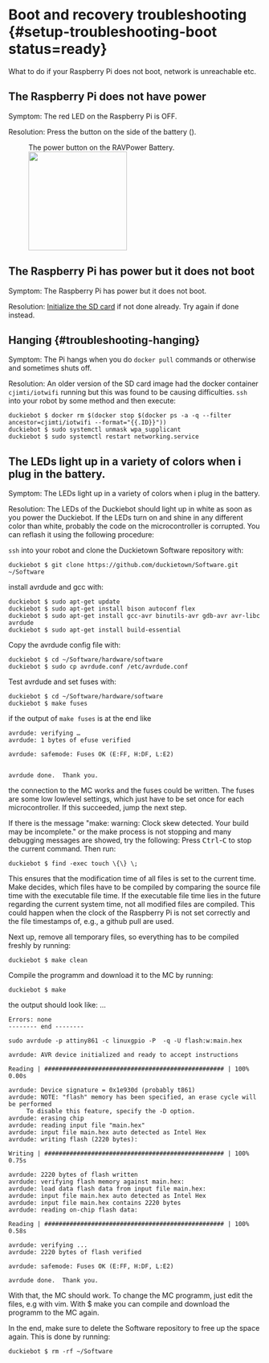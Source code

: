 # Boot and recovery troubleshooting {#setup-troubleshooting-boot status=ready}

What to do if your Raspberry Pi does not boot, network is unreachable etc.

## The Raspberry Pi does not have power

Symptom: The red LED on the Raspberry Pi is OFF.

Resolution: Press the button on the side of the battery ([](#troubleshooting-battery-button)).

<figure id="troubleshooting-battery-button">
    <figcaption>The power button on the RAVPower Battery.</figcaption>
     <img src="battery_button.jpg" style='width: 14em'/>
</figure>


## The Raspberry Pi has power but it does not boot

Symptom: The Raspberry Pi has power but it does not boot.

Resolution: [Initialize the SD card](#setup-duckiebot) if not done already. Try again if done instead.

## Hanging {#troubleshooting-hanging}

Symptom: The Pi hangs when you do `docker pull` commands or otherwise and sometimes shuts off.

Resolution: An older version of the SD card image had the docker container `cjimti/iotwifi` running but this was found to be causing difficulties. `ssh` into your robot by some method and then execute:

    duckiebot $ docker rm $(docker stop $(docker ps -a -q --filter ancestor=cjimti/iotwifi --format="{{.ID}}"))
    duckiebot $ sudo systemctl unmask wpa_supplicant
    duckiebot $ sudo systemctl restart networking.service

## The LEDs light up in a variety of colors when i plug in the battery.

Symptom: The LEDs light up in a variety of colors when i plug in the battery.

Resolution: The LEDs of the Duckiebot should light up in white as soon as you power the Duckiebot. If the LEDs turn on and shine in any different color than white, probably the code on the microcontroller is corrupted. You can reflash it using the following procedure:

`ssh` into your robot and clone the Duckietown Software repository with:

    duckiebot $ git clone https://github.com/duckietown/Software.git ~/Software

install avrdude and gcc with:

    duckiebot $ sudo apt-get update
    duckiebot $ sudo apt-get install bison autoconf flex
    duckiebot $ sudo apt-get install gcc-avr binutils-avr gdb-avr avr-libc avrdude
    duckiebot $ sudo apt-get install build-essential

Copy the avrdude config file with:

    duckiebot $ cd ~/Software/hardware/software
    duckiebot $ sudo cp avrdude.conf /etc/avrdude.conf

Test avrdude and set fuses with:

    duckiebot $ cd ~/Software/hardware/software
    duckiebot $ make fuses

if the output of `make fuses` is at the end like

    avrdude: verifying …
    avrdude: 1 bytes of efuse verified

    avrdude: safemode: Fuses OK (E:FF, H:DF, L:E2)


    avrdude done.  Thank you.

the connection to the MC works and the fuses could be written. The fuses are some low lowlevel settings, which just have to be set once for each microcontroller.  If this succeeded, jump the next step.

If there is the message "make: warning: Clock skew detected. Your build may be incomplete." or the make process is not stopping and many debugging messages are showed, try the following:
Press <kbd>Ctrl</kbd>-<kbd>C</kbd> to stop the current command. Then run:

    duckiebot $ find -exec touch \{\} \;

This ensures that the modification time of all files is set to the current time. Make decides, which files have to be compiled by comparing the source file time with the executable file time. If the executable file time lies in the future regarding the current system time, not all modified files are compiled. This could happen when the clock of the Raspberry Pi is not set correctly and the file timestamps of, e.g., a github pull are used.

Next up, remove all temporary files, so everything has to be compiled freshly by running:  

    duckiebot $ make clean

Compile the programm and download it to the MC by running:

    duckiebot $ make

the output should look like:
    ...

    Errors: none
    -------- end --------

    sudo avrdude -p attiny861 -c linuxgpio -P  -q -U flash:w:main.hex

    avrdude: AVR device initialized and ready to accept instructions

    Reading | ################################################## | 100% 0.00s

    avrdude: Device signature = 0x1e930d (probably t861)
    avrdude: NOTE: "flash" memory has been specified, an erase cycle will be performed
         To disable this feature, specify the -D option.
    avrdude: erasing chip
    avrdude: reading input file "main.hex"
    avrdude: input file main.hex auto detected as Intel Hex
    avrdude: writing flash (2220 bytes):

    Writing | ################################################## | 100% 0.75s

    avrdude: 2220 bytes of flash written
    avrdude: verifying flash memory against main.hex:
    avrdude: load data flash data from input file main.hex:
    avrdude: input file main.hex auto detected as Intel Hex
    avrdude: input file main.hex contains 2220 bytes
    avrdude: reading on-chip flash data:

    Reading | ################################################## | 100% 0.58s

    avrdude: verifying ...
    avrdude: 2220 bytes of flash verified

    avrdude: safemode: Fuses OK (E:FF, H:DF, L:E2)

    avrdude done.  Thank you.

With that, the MC should work. To change the MC programm, just edit the files, e.g with vim. With $ make you can compile and download the programm to the MC again.

In the end, make sure to delete the Software repository to free up the space again. This is done by running:

    duckiebot $ rm -rf ~/Software

